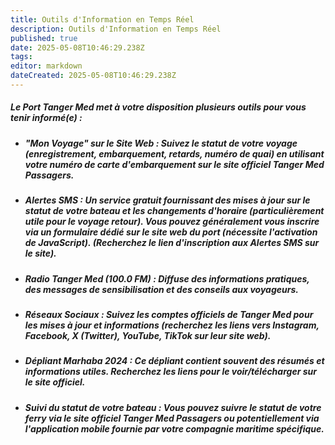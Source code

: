 ```yaml
---
title: Outils d'Information en Temps Réel
description: Outils d'Information en Temps Réel
published: true
date: 2025-05-08T10:46:29.238Z
tags: 
editor: markdown
dateCreated: 2025-05-08T10:46:29.238Z
---
```


##### Le Port Tanger Med met à votre disposition plusieurs outils pour vous tenir informé\(e\) :

  * ##### **"Mon Voyage" sur le Site Web :** Suivez le statut de votre voyage \(enregistrement, embarquement, retards, numéro de quai\) en utilisant votre numéro de carte d'embarquement sur le site officiel Tanger Med Passagers.

  * ##### **Alertes SMS :** Un service gratuit fournissant des mises à jour sur le statut de votre bateau et les changements d'horaire \(particulièrement utile pour le voyage retour\). Vous pouvez généralement vous inscrire via un formulaire dédié sur le site web du port \(nécessite l'activation de JavaScript\). \(Recherchez le lien d'inscription aux Alertes SMS sur le site\).

  * ##### **Radio Tanger Med \(100.0 FM\) :** Diffuse des informations pratiques, des messages de sensibilisation et des conseils aux voyageurs.

  * ##### **Réseaux Sociaux :** Suivez les comptes officiels de Tanger Med pour les mises à jour et informations \(recherchez les liens vers Instagram, Facebook, X \(Twitter\), YouTube, TikTok sur leur site web\).

  * ##### **Dépliant Marhaba 2024 :** Ce dépliant contient souvent des résumés et informations utiles. Recherchez les liens pour le voir/télécharger sur le site officiel.

  * ##### **Suivi du statut de votre bateau :** Vous pouvez suivre le statut de votre ferry via le site officiel Tanger Med Passagers ou potentiellement via l'application mobile fournie par votre compagnie maritime spécifique.